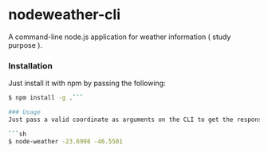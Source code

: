 # nodeweather-cli
A command-line node.js application for weather information ( study purpose ).

### Installation
Just install it with npm by passing the following:

```sh
$ npm install -g .```

### Usage
Just pass a valid coordinate as arguments on the CLI to get the response like:

```sh
$ node-weather -23.6998 -46.5501
```
